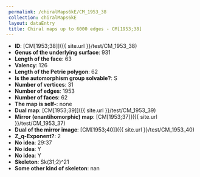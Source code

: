 ```yaml
--- 
 permalink: /chiralMaps6kE/CM_1953_38 
 collection: chiralMaps6kE
 layout: dataEntry
 title: Chiral maps up to 6000 edges - CM[1953;38]
---
```


- **ID**: [CM[1953;38]]({{ site.url }}/test/CM_1953_38)
- **Genus of the underlying surface**: 931
- **Length of the face**: 63
- **Valency**: 126
- **Length of the Petrie polygon**: 62
- **Is the automorphism group solvable?**: S
- **Number of vertices**: 31
- **Number of edges**: 1953
- **Number of faces**: 62
- **The map is self-**: none
- **Dual map**: [CM[1953;39]]({{ site.url }}/test/CM_1953_39)
- **Mirror (enantihomorphic) map**: [CM[1953;37]]({{ site.url }}/test/CM_1953_37)
- **Dual of the mirror image**: [CM[1953;40]]({{ site.url }}/test/CM_1953_40)
- **Z_q-Exponent?**: 2
- **No idea**:  29:37
- **No idea**: Y
- **No idea**: Y
- **Skeleton**: Sk(31;2)^21
- **Some other kind of skeleton**: nan
